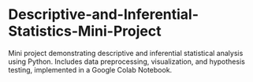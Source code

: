 # Descriptive-and-Inferential-Statistics-Mini-Project
Mini project demonstrating descriptive and inferential statistical analysis using Python. Includes data preprocessing, visualization, and hypothesis testing, implemented in a Google Colab Notebook.
